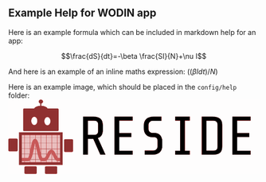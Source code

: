 ## Example Help for WODIN app

Here is an example formula which can be included in markdown help for an app:

$$\frac{dS}{dt}=-\beta \frac{SI}{N}+\nu I$$

And here is an example of an inline maths expression: $((\beta I dt)/N)$

Here is an example image, which should be placed in the `config/help` folder: ![example image](example_img.png)

